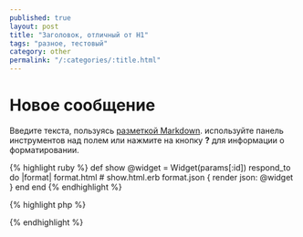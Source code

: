 ```yaml
---
published: true
layout: post
title: "Заголовок, отличный от H1"
tags: "разное, тестовый"
category: other
permalink: "/:categories/:title.html"
---
```


# Новое сообщение

Введите текста, пользуясь [разметкой Markdown](http://daringfireball.net/projects/markdown/). используйте панель инструментов над полем или нажмите на кнопку **?** для информации о форматировании.

{% highlight ruby %}
def show
  @widget = Widget(params[:id])
  respond_to do |format|
    format.html # show.html.erb
    format.json { render json: @widget }
  end
end
{% endhighlight %}

{% highlight php %}
<?php
  phpinfo();
?>
{% endhighlight %}